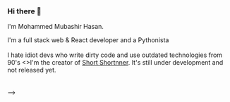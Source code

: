 ### Hi there 👋

I'm Mohammed Mubashir Hasan.<br>

I'm a full stack web & React developer and a Pythonista<br><br>
I hate idiot devs who write dirty code and use outdated technologies from 90's
<>I'm the creator of <a href="https://short-nner.vercel.app/" target="_blank">Short Shortnner</a>. It's still under development and not released yet.<br><br><br> -->














